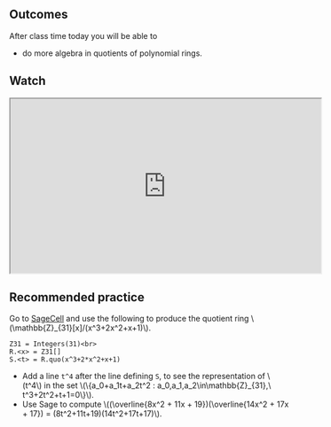 ## Outcomes
After class time today you will be able to

* do more algebra in quotients of polynomial rings.

## Watch
<iframe title="embedded content" src="https://www.youtube.com/embed/_d_ZvuEXivs" width="560" height="315" allowfullscreen="allowfullscreen" allow="accelerometer; autoplay; clipboard-write; encrypted-media; gyroscope; picture-in-picture" data-mce-fragment="1"></iframe>

## Recommended practice
Go to <a class="" title="Link" href="https://sagecell.sagemath.org/" data-preview-alt="">SageCell</a> and use the following to produce the quotient ring \\(\\mathbb{Z}_{31}[x]/(x^3+2x^2+x+1)\\).
```
Z31 = Integers(31)<br>
R.<x> = Z31[]
S.<t> = R.quo(x^3+2*x^2+x+1)
```

* Add a line `t^4` after the line defining `S`, to see the representation of \\(t^4\\) in the set \\(\\{a_0+a_1t+a_2t^2 : a_0,a_1,a_2\\in\\mathbb{Z}_{31},\\ t^3+2t^2+t+1=0\\}\\).
* Use Sage to compute \\((\\overline{8x^2 + 11x + 19})(\\overline{14x^2 + 17x + 17}) = (8t^2+11t+19)(14t^2+17t+17)\\).